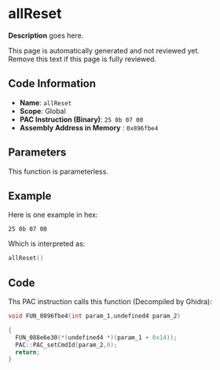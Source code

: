 # allReset

**Description** goes here.

This page is automatically generated and not reviewed yet.<br>Remove this text if this page is fully reviewed.

## Code Information

- **Name**: `allReset`
- **Scope**: Global
- **PAC Instruction (Binary)**: `25 0b 07 00`
- **Assembly Address in Memory** : `0x896fbe4`

## Parameters

This function is parameterless.


## Example

Here is one example in hex:

```25 0b 07 00```

Which is interpreted as:

```c
allReset()
```

## Code

Ths PAC instruction calls this function (Decompiled by Ghidra):

```c
void FUN_0896fbe4(int param_1,undefined4 param_2)

{
  FUN_088e6e30(*(undefined4 *)(param_1 + 0x14));
  PAC::PAC_setCmdId(param_2,0);
  return;
}
```

